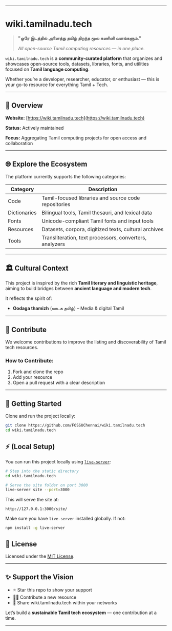
---

#  wiki.tamilnadu.tech

> **"ஒரே இடத்தில் அனைத்து தமிழ் திறந்த மூல கணினி வளங்களும்."**
>
> *All open-source Tamil computing resources — in one place.*

`wiki.tamilnadu.tech` is a **community-curated platform** that organizes and showcases open-source tools, datasets, libraries, fonts, and utilities focused on **Tamil language computing**.

Whether you’re a developer, researcher, educator, or enthusiast — this is your go-to resource for everything Tamil + Tech.

---

## 🧭 Overview

**Website:** [https://wiki.tamilnadu.tech](https://wiki.tamilnadu.tech)

**Status:** Actively maintained

**Focus:** Aggregating Tamil computing projects for open access and collaboration

---

## 🌐 Explore the Ecosystem

The platform currently supports the following categories:

| Category      | Description                                               |
| ------------- | --------------------------------------------------------- |
| Code          | Tamil-focused libraries and source code repositories      |
| Dictionaries  | Bilingual tools, Tamil thesauri, and lexical data         |
| Fonts         | Unicode-compliant Tamil fonts and input tools             |
| Resources     | Datasets, corpora, digitized texts, cultural archives     |
| Tools         | Transliteration, text processors, converters, analyzers  |
---



## 🏛 Cultural Context

This project is inspired by the rich **Tamil literary and linguistic heritage**, aiming to build bridges between **ancient language and modern tech**.

It reflects the spirit of:

* **Oodaga thamizh** (ஊடக தமிழ்) – Media & digital Tamil

---


## 🤝 Contribute

We welcome contributions to improve the listing and discoverability of Tamil tech resources.

### How to Contribute:

1. Fork and clone the repo
2. Add your resource 
3. Open a pull request with a clear description


---

## 🚀 Getting Started

Clone and run the project locally:

```bash
git clone https://github.com/FOSSUChennai/wiki.tamilnadu.tech
cd wiki.tamilnadu.tech
```

## ⚡ (Local Setup)

You can run this project locally using [`live-server`](https://www.npmjs.com/package/live-server):

```bash
# Step into the static directory
cd wiki.tamilnadu.tech

# Serve the site folder on port 3000
live-server site --port=3000
````

This will serve the site at:

```
http://127.0.0.1:3000/site/
```

Make sure you have `live-server` installed globally. If not:

```bash
npm install -g live-server
```



## 📜 License

Licensed under the [MIT License](LICENSE).

---

## ✨ Support the Vision

* ⭐ Star this repo to show your support
* 🧑‍💻 Contribute a new resource
* 📢 Share wiki.tamilnadu.tech within your networks

Let’s build a **sustainable Tamil tech ecosystem** — one contribution at a time.

---


